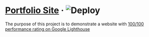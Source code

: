 # [Portfolio Site](https://csarko.sh) &middot; ![Deploy](https://github.com/csarkosh/portfolio-site/workflows/Deploy/badge.svg)
The purpose of this project is to demonstrate a website with [100/100 performance rating on Google Lighthouse](https://developers.google.com/speed/pagespeed/insights/?url=https%3A%2F%2Fcsarko.sh%2F&tab=desktop)
